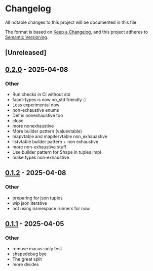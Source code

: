 # Changelog

All notable changes to this project will be documented in this file.

The format is based on [Keep a Changelog](https://keepachangelog.com/en/1.0.0/),
and this project adheres to [Semantic Versioning](https://semver.org/spec/v2.0.0.html).

## [Unreleased]

## [0.2.0](https://github.com/facet-rs/facet/compare/facet-types-v0.1.2...facet-types-v0.2.0) - 2025-04-08

### Other

- Run checks in Ci without std
- facet-types is now no_std friendly :)
- Less experimental now
- non-exhaustive enums
- Def is nonexhaustive too
- close
- more nonexhaustive
- More builder pattern (valuevtable)
- mapvtable and mapitervtable non_exhauastive
- listvtable builder pattern + non exhaustive
- more non-exhaustive stuff
- Use builder pattern for Shape in tuples impl
- make types non-exhaustive

## [0.1.2](https://github.com/facet-rs/facet/compare/facet-types-v0.1.1...facet-types-v0.1.2) - 2025-04-08

### Other

- preparing for json tuples
- wip json iterative
- not using namespace runners for now

## [0.1.1](https://github.com/facet-rs/facet/releases/tag/facet-types-v0.1.1) - 2025-04-05

### Other

- remove macos-only test
- shapedebug bye
- The great split
- more divides
